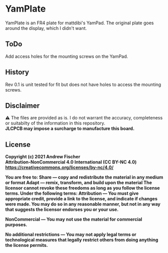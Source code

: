 # YamPlate

YamPlate is an FR4 plate for mattdibi's YamPad. The original plate goes around the display, which I didn't want.
 


## ToDo
Add access holes for the mounting screws on the YamPad.

## History
Rev 0.1 is unit tested for fit but does not have holes to access the mounting screws. 

## Disclaimer
:warning:  The files are provided as is.  I do not warrant the accuracy, completeness or suitabilty of the information in this repository. <br>
<b>JLCPCB may impose a surcharge to manufacture this board. 

## License

Copyright (c) 2021 Andrew Fischer <br>
Attribution-NonCommercial 4.0 International (CC BY-NC 4.0)
https://creativecommons.org/licenses/by-nc/4.0/

You are free to:
Share — copy and redistribute the material in any medium or format
Adapt — remix, transform, and build upon the material
The licensor cannot revoke these freedoms as long as you follow the license terms.
Under the following terms:
Attribution — You must give appropriate credit, provide a link to the license, and indicate if changes were made. You may do so in any reasonable manner, but not in any way that suggests the licensor endorses you or your use.

NonCommercial — You may not use the material for commercial purposes.

No additional restrictions — You may not apply legal terms or technological measures that legally restrict others from doing anything the license permits.

